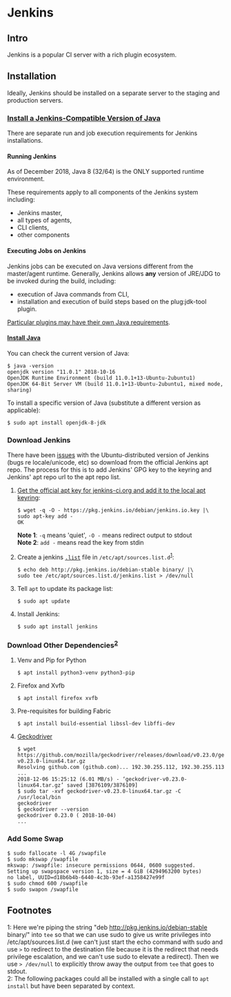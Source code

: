 Jenkins
=======

Intro
-----
Jenkins is a popular CI server with a rich plugin ecosystem.

Installation
------------
Ideally, Jenkins should be installed on a separate server to the staging and 
production servers.

### [Install a Jenkins-Compatible Version of Java][jenk_02] ###
There are separate run and job execution requirements for Jenkins installations.

#### Running Jenkins ####
As of December 2018, Java 8 (32/64) is the ONLY supported runtime environment.

These requirements apply to all components of the Jenkins system including:
- Jenkins master,
- all types of agents,
- CLI clients,
- other components

#### Executing Jobs on Jenkins ###
Jenkins jobs can be executed on Java versions different from the master/agent
runtime. Generally, Jenkins allows **any** version of JRE/JDG to be invoked
during the build, including:
- execution of Java commands from CLI,
- installation and execution of build steps based on the plug:jdk-tool plugin.

[Particular plugins may have their own Java requirements][jenk_02].

#### [Install Java](https://github.com/Crossroadsman/ServerAdmin/blob/master/java.md) ####
You can check the current version of Java:
```console
$ java -version
openjdk version "11.0.1" 2018-10-16
OpenJDK Runtime Environment (build 11.0.1+13-Ubuntu-2ubuntu1)
OpenJDK 64-Bit Server VM (build 11.0.1+13-Ubuntu-2ubuntu1, mixed mode, sharing)
```

To install a specific version of Java (substitute a different version 
as applicable):
```console
$ sudo apt install openjdk-8-jdk
```

### Download Jenkins ###
There have been [issues][tddp_01] with the Ubuntu-distributed version of 
Jenkins (bugs re locale/unicode, etc) so download from the official Jenkins apt
repo. The process for this is to add Jenkins' GPG key to the keyring and
Jenkins' apt repo url to the apt repo list.

1. [Get the official apt key for jenkins-ci.org and add it to the local apt 
   keyring][jenk_01]:
   ```console
   $ wget -q -O - https://pkg.jenkins.io/debian/jenkins.io.key |\
   sudo apt-key add -
   OK
   ```
   **Note 1**: `-q` means 'quiet', `-O -` means redirect output to stdout  
   **Note 2**: `add -` means read the key from stdin

2. Create a jenkins [`.list`][stko_01] file in 
   `/etc/apt/sources.list.d`<sup>[1](#footnote01)</sup>:
   ```console
   $ echo deb http://pkg.jenkins.io/debian-stable binary/ |\
   sudo tee /etc/apt/sources.list.d/jenkins.list > /dev/null
   ```

3. Tell `apt` to update its package list:
   ```console
   $ sudo apt update
   ```

4. Install Jenkins:
   ```console
   $ sudo apt install jenkins
   ```

### Download Other Dependencies<sup>[2](#footnote02)</sup> ###

1. Venv and Pip for Python
   ```console
   $ apt install python3-venv python3-pip
   ```

2. Firefox and Xvfb
   ```console
   $ apt install firefox xvfb
   ```

3. Pre-requisites for building Fabric
   ```console
   $ apt install build-essential libssl-dev libffi-dev
   ```

4. [Geckodriver](https://github.com/mozilla/geckodriver/releases)
   ```console
   $ wget https://github.com/mozilla/geckodriver/releases/download/v0.23.0/geckodriver-v0.23.0-linux64.tar.gz
   Resolving github.com (github.com)... 192.30.255.112, 192.30.255.113
   ...
   2018-12-06 15:25:12 (6.01 MB/s) - ‘geckodriver-v0.23.0-linux64.tar.gz’ saved [3876109/3876109]
   $ sudo tar -xvf geckodriver-v0.23.0-linux64.tar.gz -C /usr/local/bin
   geckodriver
   $ geckodriver --version
   geckodriver 0.23.0 ( 2018-10-04)
   ...
   ```

### Add Some Swap ###

```console
$ sudo fallocate -l 4G /swapfile
$ sudo mkswap /swapfile
mkswap: /swapfile: insecure permissions 0644, 0600 suggested.
Setting up swapspace version 1, size = 4 GiB (4294963200 bytes)
no label, UUID=d18b6b4b-6440-4c3b-93ef-a1358427e99f
$ sudo chmod 600 /swapfile
$ sudo swapon /swapfile
```

Footnotes
---------
<a name="footnote01">1</a>: Here we're piping the string 
"deb http://pkg.jenkins.io/debian-stable binary/" into `tee` so that we can use 
sudo to give us write privileges into /etc/apt/sources.list.d (we can't just 
start the echo command with sudo and use `>` to redirect to the destination 
file because it is the redirect that needs privilege escalation, and we can't 
use sudo to elevate a redirect). Then we use `> /dev/null` to explicitly throw 
away the output from `tee` that goes to stdout.  
<a name="footnote01">2</a>: The following packages could all be installed with 
a single call to `apt install` but have been separated by context.




[jenk_01]: https://jenkins.io/doc/book/installing/#debianubuntu
[jenk_02]: https://jenkins.io/doc/administration/requirements/java/#java-requirements
[stko_01]: https://stackoverflow.com/a/26021071
[tddp_01]: https://www.obeythetestinggoat.com/book/chapter_CI.html#_installing_jenkins
